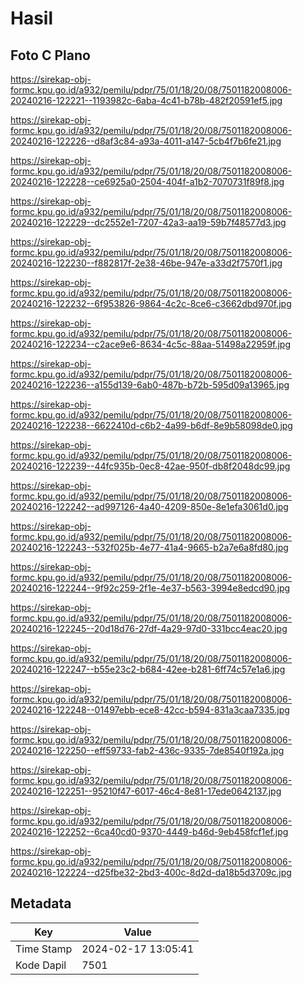 # Hasil

## Foto C Plano

https://sirekap-obj-formc.kpu.go.id/a932/pemilu/pdpr/75/01/18/20/08/7501182008006-20240216-122221--1193982c-6aba-4c41-b78b-482f20591ef5.jpg

https://sirekap-obj-formc.kpu.go.id/a932/pemilu/pdpr/75/01/18/20/08/7501182008006-20240216-122226--d8af3c84-a93a-4011-a147-5cb4f7b6fe21.jpg

https://sirekap-obj-formc.kpu.go.id/a932/pemilu/pdpr/75/01/18/20/08/7501182008006-20240216-122228--ce6925a0-2504-404f-a1b2-7070731f89f8.jpg

https://sirekap-obj-formc.kpu.go.id/a932/pemilu/pdpr/75/01/18/20/08/7501182008006-20240216-122229--dc2552e1-7207-42a3-aa19-59b7f48577d3.jpg

https://sirekap-obj-formc.kpu.go.id/a932/pemilu/pdpr/75/01/18/20/08/7501182008006-20240216-122230--f882817f-2e38-46be-947e-a33d2f7570f1.jpg

https://sirekap-obj-formc.kpu.go.id/a932/pemilu/pdpr/75/01/18/20/08/7501182008006-20240216-122232--6f953826-9864-4c2c-8ce6-c3662dbd970f.jpg

https://sirekap-obj-formc.kpu.go.id/a932/pemilu/pdpr/75/01/18/20/08/7501182008006-20240216-122234--c2ace9e6-8634-4c5c-88aa-51498a22959f.jpg

https://sirekap-obj-formc.kpu.go.id/a932/pemilu/pdpr/75/01/18/20/08/7501182008006-20240216-122236--a155d139-6ab0-487b-b72b-595d09a13965.jpg

https://sirekap-obj-formc.kpu.go.id/a932/pemilu/pdpr/75/01/18/20/08/7501182008006-20240216-122238--6622410d-c6b2-4a99-b6df-8e9b58098de0.jpg

https://sirekap-obj-formc.kpu.go.id/a932/pemilu/pdpr/75/01/18/20/08/7501182008006-20240216-122239--44fc935b-0ec8-42ae-950f-db8f2048dc99.jpg

https://sirekap-obj-formc.kpu.go.id/a932/pemilu/pdpr/75/01/18/20/08/7501182008006-20240216-122242--ad997126-4a40-4209-850e-8e1efa3061d0.jpg

https://sirekap-obj-formc.kpu.go.id/a932/pemilu/pdpr/75/01/18/20/08/7501182008006-20240216-122243--532f025b-4e77-41a4-9665-b2a7e6a8fd80.jpg

https://sirekap-obj-formc.kpu.go.id/a932/pemilu/pdpr/75/01/18/20/08/7501182008006-20240216-122244--9f92c259-2f1e-4e37-b563-3994e8edcd90.jpg

https://sirekap-obj-formc.kpu.go.id/a932/pemilu/pdpr/75/01/18/20/08/7501182008006-20240216-122245--20d18d76-27df-4a29-97d0-331bcc4eac20.jpg

https://sirekap-obj-formc.kpu.go.id/a932/pemilu/pdpr/75/01/18/20/08/7501182008006-20240216-122247--b55e23c2-b684-42ee-b281-6ff74c57e1a6.jpg

https://sirekap-obj-formc.kpu.go.id/a932/pemilu/pdpr/75/01/18/20/08/7501182008006-20240216-122248--01497ebb-ece8-42cc-b594-831a3caa7335.jpg

https://sirekap-obj-formc.kpu.go.id/a932/pemilu/pdpr/75/01/18/20/08/7501182008006-20240216-122250--eff59733-fab2-436c-9335-7de8540f192a.jpg

https://sirekap-obj-formc.kpu.go.id/a932/pemilu/pdpr/75/01/18/20/08/7501182008006-20240216-122251--95210f47-6017-46c4-8e81-17ede0642137.jpg

https://sirekap-obj-formc.kpu.go.id/a932/pemilu/pdpr/75/01/18/20/08/7501182008006-20240216-122252--6ca40cd0-9370-4449-b46d-9eb458fcf1ef.jpg

https://sirekap-obj-formc.kpu.go.id/a932/pemilu/pdpr/75/01/18/20/08/7501182008006-20240216-122224--d25fbe32-2bd3-400c-8d2d-da18b5d3709c.jpg


## Metadata

| Key        | Value               |
| ---------- | ------------------- |
| Time Stamp | 2024-02-17 13:05:41 |
| Kode Dapil | 7501                |




